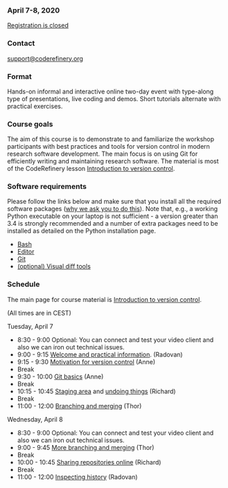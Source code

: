 

### April 7-8, 2020

<a class="btn btn-danger disabled" href="#" data-mode="1" target="_blank">Registration is closed</a>


### Contact

support@coderefinery.org


### Format

Hands-on informal and interactive online two-day event with type-along type of
presentations, live coding and demos. Short tutorials alternate with practical
exercises.


### Course goals

The aim of this course is to demonstrate to and familiarize the workshop
participants with best practices and tools for version control in modern
research software development. The main focus is on using Git for efficiently
writing and maintaining research software.  The material is most of the CodeRefinery lesson [Introduction to version control](https://coderefinery.github.io/git-intro/).


### **Software requirements**

Please follow the links below and make sure that you install all the required software packages
([why we ask you to do this](https://coderefinery.github.io/installation/#why-are-we-asking-participants-to-install-software)).
Note that, e.g., a working Python executable on your laptop is not sufficient -
a version greater than 3.4 is strongly recommended and a number of extra
packages need to be installed as detailed on the Python installation page.

- [Bash](https://coderefinery.github.io/installation/bash/)
- [Editor](https://coderefinery.github.io/installation/editors/)
- [Git](https://coderefinery.github.io/installation/git/)
- [(optional) Visual diff tools](https://coderefinery.github.io/installation/difftools/)


### Schedule

The main page for course material is [Introduction to version control](https://coderefinery.github.io/git-intro/).

(All times are in CEST)

Tuesday, April 7
- 8:30 - 9:00
  Optional: You can connect and test your video client and also we can iron out technical issues.
- 9:00 - 9:15
  [Welcome and practical information](https://github.com/coderefinery/workshop-intro/blob/master/README.md).
  (Radovan)
- 9:15 - 9:30
  [Motivation for version control](https://coderefinery.github.io/git-intro/01-motivation/)
  (Anne)
- Break
- 9:30 - 10:00
  [Git basics](https://coderefinery.github.io/git-intro/02-basics/)
  (Anne)
- Break
- 10:15 - 10:45
  [Staging area](https://coderefinery.github.io/git-intro/04-staging-area/) and [undoing things](https://coderefinery.github.io/git-intro/05-undoing/)
  (Richard)
- Break
- 11:00 - 12:00
  [Branching and merging](https://coderefinery.github.io/git-intro/06-branches/)
  (Thor)

Wednesday, April 8
- 8:30 - 9:00
  Optional: You can connect and test your video client and also we can iron out technical issues.
- 9:00 - 9:45
  [More branching and merging](https://coderefinery.github.io/git-intro/06-branches/)
  (Thor)
- Break
- 10:00 - 10:45
  [Sharing repositories online](https://coderefinery.github.io/git-intro/09-remotes/)
  (Richard)
- Break
- 11:00 - 12:00
  [Inspecting history](https://coderefinery.github.io/git-intro/10-archeology/)
  (Radovan)
